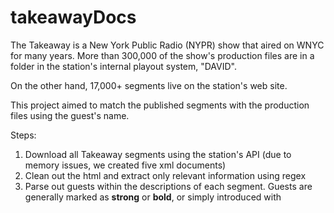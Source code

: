 # takeawayDocs
The Takeaway is a New York Public Radio (NYPR) show that aired on WNYC for many years.
More than 300,000 of the show's production files are in a folder in the station's internal playout system, "DAVID".

On the other hand, 17,000+ segments live on the station's web site.

This project aimed to match the published segments with the production files using the guest's name.

Steps:

1. Download all Takeaway segments using the station's API (due to memory issues, we created five xml documents)
2. Clean out the html and extract only relevant information using regex
3. Parse out guests within the descriptions of each segment. Guests are generally marked as **strong** or **bold**, or simply introduced with 

